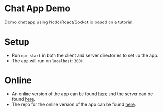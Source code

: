 # Chat App Demo
Demo chat app using Node/React/Socket.io based on a tutorial.

# Setup
* Run ```npm start``` in both the client and server directories to set up the app.
* The app will run on ```localhost:3000```.

# Online
* An online version of the app can be found [here](https://practical-tesla-9811f3.netlify.app) and the server can be found [here](https://jsun454-chat-app-demo.herokuapp.com/).
* The repo for the online version of the app can be found [here](https://github.com/jsun454/deploy-chat-app-demo).
